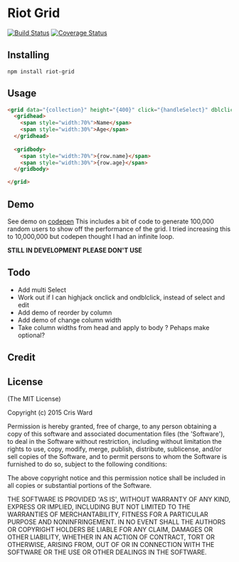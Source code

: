 # Riot Grid
[![Build Status](https://travis-ci.org/crisward/riot-grid.svg)](https://travis-ci.org/crisward/riot-grid)
[![Coverage Status](https://coveralls.io/repos/crisward/riot-grid/badge.svg?branch=master&service=github&v=2)](https://coveralls.io/github/crisward/riot-grid?branch=master)

## Installing

```
npm install riot-grid
```

## Usage

```html
<grid data="{collection}" height="{400}" click="{handleSelect}" dblclick="{handleDoubleClick}">
  <gridhead>
    <span style="width:70%">Name</span>
    <span style="width:30%">Age</span>
  </gridhead>
  
  <gridbody>
    <span style="width:70%">{row.name}</span>
    <span style="width:30%">{row.age}</span>
  </gridbody>

</grid>

```

## Demo

See demo on [codepen](http://codepen.io/crisward/pen/rxepMX?editors=101)
This includes a bit of code to generate 100,000 random users to show off the performance of the grid.
I tried increasing this to 10,000,000 but codepen thought I had an infinite loop. 

**STILL IN DEVELOPMENT PLEASE DON'T USE**

## Todo

* Add multi Select
* Work out if I can highjack onclick and ondblclick, instead of select and edit
* Add demo of reorder by column
* Add demo of change column width
* Take column widths from head and apply to body ? Pehaps make optional?

## Credit


## License

(The MIT License)

Copyright (c) 2015 Cris Ward

Permission is hereby granted, free of charge, to any person obtaining a copy of this software and associated documentation files (the 'Software'), to deal in the Software without restriction, including without limitation the rights to use, copy, modify, merge, publish, distribute, sublicense, and/or sell copies of the Software, and to permit persons to whom the Software is furnished to do so, subject to the following conditions:

The above copyright notice and this permission notice shall be included in all copies or substantial portions of the Software.

THE SOFTWARE IS PROVIDED 'AS IS', WITHOUT WARRANTY OF ANY KIND, EXPRESS OR IMPLIED, INCLUDING BUT NOT LIMITED TO THE WARRANTIES OF MERCHANTABILITY, FITNESS FOR A PARTICULAR PURPOSE AND NONINFRINGEMENT. IN NO EVENT SHALL THE AUTHORS OR COPYRIGHT HOLDERS BE LIABLE FOR ANY CLAIM, DAMAGES OR OTHER LIABILITY, WHETHER IN AN ACTION OF CONTRACT, TORT OR OTHERWISE, ARISING FROM, OUT OF OR IN CONNECTION WITH THE SOFTWARE OR THE USE OR OTHER DEALINGS IN THE SOFTWARE.

